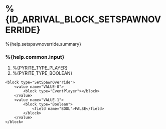 # %{ID_ARRIVAL_BLOCK_SETSPAWNOVERRIDE}

%{help.setspawnoverride.summary}

### %{help.common.input}

1. %{PYRITE_TYPE_PLAYER}
2. %{PYRITE_TYPE_BOOLEAN}

```
<block type="SetSpawnOverride">
    <value name="VALUE-0">
        <block type="EventPlayer"></block>
    </value>
    <value name="VALUE-1">
        <block type="Boolean">
            <field name="BOOL">FALSE</field>
        </block>
    </value>
</block>
```
